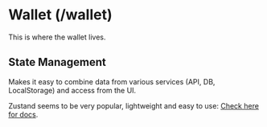 # Wallet (/wallet)

This is where the wallet lives.

## State Management

Makes it easy to combine data from various services (API, DB, LocalStorage) and access from the UI.

Zustand seems to be very popular, lightweight and easy to use: [Check here for docs](https://github.com/pmndrs/zustand).
